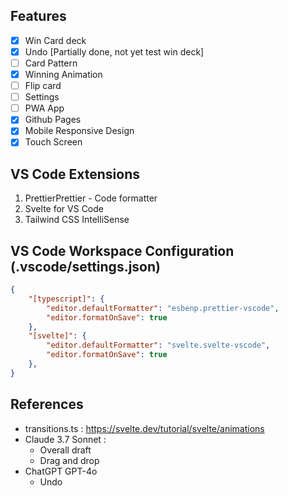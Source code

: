 ## Features
- [x] Win Card deck
- [x] Undo [Partially done, not yet test win deck]
- [ ] Card Pattern
- [x] Winning Animation
- [ ] Flip card
- [ ] Settings
- [ ] PWA App
- [X] Github Pages
- [X] Mobile Responsive Design
- [X] Touch Screen

## VS Code Extensions
1. PrettierPrettier - Code formatter
2. Svelte for VS Code
3. Tailwind CSS IntelliSense

## VS Code Workspace Configuration (.vscode/settings.json)
```json
{
    "[typescript]": {
        "editor.defaultFormatter": "esbenp.prettier-vscode",
        "editor.formatOnSave": true
    },
    "[svelte]": {
        "editor.defaultFormatter": "svelte.svelte-vscode",
        "editor.formatOnSave": true
    },
}
```

## References
- transitions.ts : https://svelte.dev/tutorial/svelte/animations
- Claude 3.7 Sonnet :
  - Overall draft
  - Drag and drop
- ChatGPT GPT-4o
  - Undo
